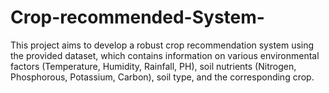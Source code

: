 # Crop-recommended-System-
 This project aims to develop a robust crop recommendation system using the provided dataset, which contains information on various environmental factors (Temperature, Humidity, Rainfall, PH), soil nutrients (Nitrogen, Phosphorous, Potassium, Carbon), soil type, and the corresponding crop.
